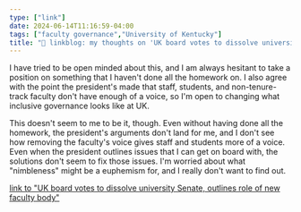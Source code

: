 ```yaml
---
type: ["link"]
date: 2024-06-14T11:16:59-04:00
tags: ["faculty governance","University of Kentucky"]
title: "🔗 linkblog: my thoughts on 'UK board votes to dissolve university Senate, outlines role of new faculty body'"
---
```

I have tried to be open minded about this, and I am always hesitant to take a position on something that I haven't done all the homework on. I also agree with the point the president's made that staff, students, and non-tenure-track faculty don't have enough of a voice, so I'm open to changing what inclusive governance looks like at UK.

This doesn't seem to me to be it, though. Even without having done all the homework, the president's arguments don't land for me, and I don't see how removing the faculty's voice gives staff and students more of a voice. Even when the president outlines issues that I can get on board with, the solutions don't seem to fix those issues. I'm worried about what "nimbleness" might be a euphemism for, and I really don't want to find out.

[link to "UK board votes to dissolve university Senate, outlines role of new faculty body"](https://www.kentucky.com/news/local/education/article289207494.html#storylink=rss)
